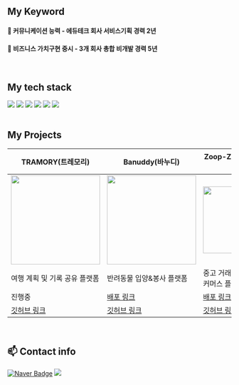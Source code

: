 
## My Keyword 
<div>
<h4> 💚 커뮤니케이션 능력 - 에듀테크 회사 서비스기획 경력 2년 </h4>
<h4> 💙 비즈니스 가치구현 중시 - 3개 회사 총합 비개발 경력 5년 </h4>
</div>

<br/>

## My tech stack 

<div>
  <img src="https://img.shields.io/badge/HTML5-E34F26?style=for-the-badge&logo=HTML5&logoColor=white">
  <img src="https://img.shields.io/badge/CSS3-1572B6?style=for-the-badge&logo=CSS3&logoColor=white">
  <img src="https://img.shields.io/badge/JavaScript-F7DF1E?style=for-the-badge&logo=JavaScript&logoColor=white">
  <img src="https://img.shields.io/badge/React-61DAFB?style=for-the-badge&logo=React&logoColor=white">
  <img src="https://img.shields.io/badge/TypeScript-3178C6?style=for-the-badge&logo=TypeScript&logoColor=white">
  <img src="https://img.shields.io/badge/NEXTJS-000000?style=for-the-badge&logo=NEXT.JS&logoColor=white">
</div>

<br/>

## My Projects 


| TRAMORY(트레모리)                     | Banuddy(바누디)                   | Zoop-Zoop (줍줍마켓)                    | Movie cat-cha!                    |
|--------------------------|--------------------------|--------------------------|--------------------------|
| <img src="https://github.com/nasilKiM/nasilKiM/assets/117559842/2988cc8b-207e-40e9-a0d7-4ab93b789549" width="200" style="display: block; margin: 0 auto;"> | <img src="https://github.com/nasilKiM/nasilKiM/assets/117559842/6afc5014-3830-430f-a5ee-7f65ee110f50" width="200" style="display: block; margin: 0 auto;"> | <img src="https://github.com/nasilKiM/nasilKiM/assets/117559842/3ed5467c-e7ec-48d9-b4f8-d03e6a034815" width="150" style="display: block; margin: 0 auto;"> | <img src="https://github.com/nasilKiM/nasilKiM/assets/117559842/e9c433db-4f30-4909-bed4-cdf1f4b3c653" width="200" style="display: block; margin: 0 auto;"> |
| 여행 계획 및 기록 공유 플랫폼 | 반려동물 입양&봉사 플랫폼    | 중고 거래 및 무료나눔 커머스 플랫폼     | 영화 및 트레일러 조회 사이트     |
| 진행중 | [배포 링크](https://banuddy-project-vlup.vercel.app/)    | [배포 링크](https://zoopzoop-market.vercel.app/)     | [배포 링크](https://movie-catcha.vercel.app)     |
| [깃허브 링크](https://github.com/mobi-community/mobi-1th-tramory) | [깃허브 링크](https://github.com/nasilKiM/mobi-banuddy) | [깃허브 링크](https://github.com/nasilKiM/React_ZoopZoopMarket) | [깃허브 링크](https://github.com/nasilKiM/React_MovieTrailer) |

<br/>


## 📫 Contact info

[![Naver Badge](https://img.shields.io/badge/Naver-03C75A?style=flat-square&logo=Naver&logoColor=white&link=mailto:nasikun@naver.com)](mailto:nasikun@naver.com)
<a href="https://velog.io/@nasikun"><img src="https://img.shields.io/badge/Velog-20C997?style=flat&logo=Velog&logoColor=white&link=https://velog.io/@nasikun"/></a>

